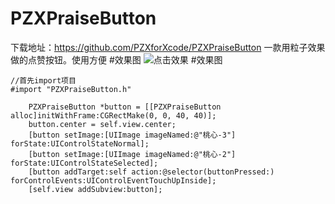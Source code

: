 # PZXPraiseButton
下载地址：https://github.com/PZXforXcode/PZXPraiseButton
一款用粒子效果做的点赞按钮。使用方便
#效果图
![点击效果](https://upload-images.jianshu.io/upload_images/19409325-c9f8ae26c032ec7e.gif?imageMogr2/auto-orient/strip)
#效果图

```
//首先import项目
#import "PZXPraiseButton.h"

    PZXPraiseButton *button = [[PZXPraiseButton alloc]initWithFrame:CGRectMake(0, 0, 40, 40)];
    button.center = self.view.center;
    [button setImage:[UIImage imageNamed:@"桃心-3"] forState:UIControlStateNormal];
    [button setImage:[UIImage imageNamed:@"桃心-2"] forState:UIControlStateSelected];
    [button addTarget:self action:@selector(buttonPressed:) forControlEvents:UIControlEventTouchUpInside];
    [self.view addSubview:button];

```
